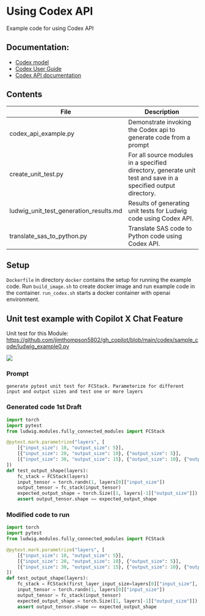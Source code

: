 # Using Codex API

Example code for using Codex API

## Documentation:
* [Codex model](https://beta.openai.com/docs/models/codex)
* [Codex User Guide](https://beta.openai.com/docs/guides/code/code-completion-limited-beta)
* [Codex API documentation](https://beta.openai.com/docs/api-reference/code-completion)

## Contents
| File                 | Description                                                                                                   |
|----------------------|---------------------------------------------------------------------------------------------------------------|
| codex_api_example.py | Demonstrate invoking the Codex api to generate code from a prompt                                             |
| create_unit_test.py  | For all source modules in a specified directory, generate unit test and save in a specified output directory. |
| ludwig_unit_test_generation_results.md | Results of generating unit tests for Ludwig code using Codex API.                                             |
| translate_sas_to_python.py | Translate SAS code to Python code using Codex API.                                                            |

## Setup
`Dockerfile` in directory `docker` contains the setup for running the example code.  Run `build_image.sh` to create docker image and run example code in the container.  `run_codex.sh` starts a docker container with openai environment.


## Unit test example with Copilot X Chat Feature

Unit test for this Module: https://github.com/jimthompson5802/gh_copilot/blob/main/codex/sample_code/ludwig_example0.py

![](./codex/images/copilot_x_chat.png)

### Prompt
```
generate pytest unit test for FCStack. Parameterize for different input and output sizes and test one or more layers
```

### Generated code 1st Draft
```python
import torch
import pytest
from ludwig.modules.fully_connected_modules import FCStack

@pytest.mark.parametrize("layers", [
    [{"input_size": 10, "output_size": 5}],
    [{"input_size": 20, "output_size": 10}, {"output_size": 5}],
    [{"input_size": 30, "output_size": 15}, {"output_size": 10}, {"output_size": 5}]
])
def test_output_shape(layers):
    fc_stack = FCStack(layers)
    input_tensor = torch.randn(1, layers[0]["input_size"])
    output_tensor = fc_stack(input_tensor)
    expected_output_shape = torch.Size([1, layers[-1]["output_size"]])
    assert output_tensor.shape == expected_output_shape
```

### Modified code to run
```python
import torch
import pytest
from ludwig.modules.fully_connected_modules import FCStack

@pytest.mark.parametrize("layers", [
    [{"input_size": 10, "output_size": 5}],
    [{"input_size": 20, "output_size": 10}, {"output_size": 5}],
    [{"input_size": 30, "output_size": 15}, {"output_size": 10}, {"output_size": 5}]
])
def test_output_shape(layers):
    fc_stack = FCStack(first_layer_input_size=layers[0]["input_size"], layers=layers) # <== modified
    input_tensor = torch.randn(1, layers[0]["input_size"])
    output_tensor = fc_stack(input_tensor)
    expected_output_shape = torch.Size([1, layers[-1]["output_size"]])
    assert output_tensor.shape == expected_output_shape
```
